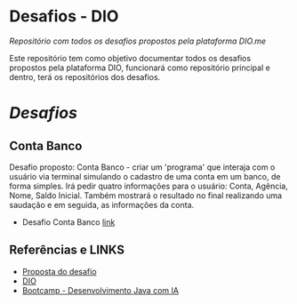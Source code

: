 # Desafios - DIO 

_Repositório com todos os desafios propostos pela plataforma DIO.me_

Este repositório tem como objetivo documentar todos os desafios propostos pela plataforma DIO, funcionará como repositório principal e dentro, terá os repositórios dos desafios.

# _Desafios_

## Conta Banco

Desafio proposto: Conta Banco - criar um 'programa' que interaja com o usuário via terminal simulando o cadastro de uma conta em um banco, de forma simples. Irá pedir quatro informações para o usuário: Conta, Agência, Nome, Saldo Inicial. Também mostrará o resultado no final realizando uma saudação e em seguida, as informações da conta. 
- Desafio Conta Banco [link](https://github.com/mtuliorodrigues/desafios-dio/tree/main/ContaBanco)

## Referências e LINKS

 - [Proposta do desafio](https://github.com/digitalinnovationone/trilha-java-basico/tree/main/desafios/sintaxe)
 - [DIO](https://dio.me/)
 - [Bootcamp - Desenvolvimento Java com IA](https://web.dio.me/track/coding-future-gft-desenvolvimento-java-com-ia/)

